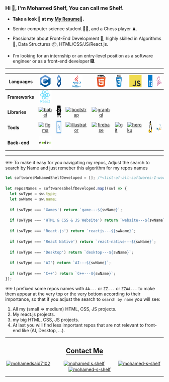 
<!--<img src="./GitHub Cover Image.png" />-->

### Hi 👋, I'm Mohamed Shelf, You can call me Shelf.

- **Take a look 👀 at my [My Resume]([https://drive.google.com/file/d/1jPKYG3KWFWgaOp1r1DX193bwO3vxmYlo/view?usp=sharing](https://drive.google.com/drive/folders/16KJfIvlQ5ZGnAYbW5Kn9RqeL_H3q16GR?usp=share_link))📰.**

- Senior computer science student 👨‍💻, and a Chess player ♟.

- Passionate about Front-End Development 🎨, highly skilled in Algorithms 🧠,
Data Structures 📦, HTML/CSS/JS/React.js.

- I'm looking for an internship or an entry-level position as a software
engineer or as a front-end developer 🎆.

---

<!-- Table Start -->

| **Languages**  |            <a href="https://www.cprogramming.com/" target="_blank" rel="noreferrer"><img src="https://raw.githubusercontent.com/devicons/devicon/master/icons/c/c-original.svg" alt="c" width="40" height="40" /></a>           |     <a href="https://www.w3schools.com/cpp/" target="_blank" rel="noreferrer"><img src="https://raw.githubusercontent.com/devicons/devicon/master/icons/cplusplus/cplusplus-original.svg" alt="cplusplus" width="40" height="40" /></a>     |                    <a href="https://www.java.com" target="_blank" rel="noreferrer"><img src="https://raw.githubusercontent.com/devicons/devicon/master/icons/java/java-original.svg" alt="java" width="40" height="40" /></a>                   | <a href="https://www.w3.org/html/" target="_blank" rel="noreferrer">   <img src="https://raw.githubusercontent.com/devicons/devicon/master/icons/html5/html5-original-wordmark.svg"     alt="html5" width="40" height="40" /> </a> | <a href="https://www.w3schools.com/css/" target="_blank" rel="noreferrer">   <img src="https://raw.githubusercontent.com/devicons/devicon/master/icons/css3/css3-original-wordmark.svg" alt="css3"     width="40" height="40" /> </a> | <a href="https://developer.mozilla.org/en-US/docs/Web/JavaScript" target="_blank" rel="noreferrer">   <img src="https://raw.githubusercontent.com/devicons/devicon/master/icons/javascript/javascript-original.svg"     alt="javascript" width="40" height="40" /> </a> | <a href="https://www.typescriptlang.org/" target="_blank" rel="noreferrer">   <img src="https://raw.githubusercontent.com/devicons/devicon/master/icons/typescript/typescript-original.svg"     alt="typescript" width="40" height="40" /> </a> | <a href="https://sass-lang.com" target="_blank" rel="noreferrer">   <img src="https://raw.githubusercontent.com/devicons/devicon/master/icons/sass/sass-original.svg" alt="sass"     width="40" height="40" /> </a>              |
|----------------|:-------------------------------------------------------------------------------------------------------------------------------------------------------------------------------------------------------------------------------:|:-------------------------------------------------------------------------------------------------------------------------------------------------------------------------------------------------------------------------------------------:|:-----------------------------------------------------------------------------------------------------------------------------------------------------------------------------------------------------------------------------------------------:|:----------------------------------------------------------------------------------------------------------------------------------------------------------------------------------------------------------------------------------:|---------------------------------------------------------------------------------------------------------------------------------------------------------------------------------------------------------------------------------------|-------------------------------------------------------------------------------------------------------------------------------------------------------------------------------------------------------------------------------------------------------------------------|-------------------------------------------------------------------------------------------------------------------------------------------------------------------------------------------------------------------------------------------------|----------------------------------------------------------------------------------------------------------------------------------------------------------------------------------------------------------------------------------|
| **Frameworks** |  <a href="https://reactjs.org/" target="_blank" rel="noreferrer">   <img src="https://raw.githubusercontent.com/devicons/devicon/master/icons/react/react-original-wordmark.svg"     alt="react" width="40" height="40" /> </a> |                                                                                                                                                                                                                                             |                                                                                                                                                                                                                                                 |                                                                                                                                                                                                                                    |                                                                                                                                                                                                                                       |                                                                                                                                                                                                                                                                         |                                                                                                                                                                                                                                                 |                                                                                                                                                                                                                                  |
| **Libraries**  |  <a href="https://babeljs.io/" target="_blank" rel="noreferrer">   <img src="https://d33wubrfki0l68.cloudfront.net/7a197cfe44548cc1a3f581152af70a3051e11671/78df8/img/babel.svg"     alt="babel" width="40" height="40" /> </a> | <a href="https://getbootstrap.com" target="_blank" rel="noreferrer">   <img src="https://raw.githubusercontent.com/devicons/devicon/master/icons/bootstrap/bootstrap-plain-wordmark.svg"     alt="bootstrap" width="40" height="40" /> </a> |                 <a href="https://reactstrap.github.io/?path=/story/home-installation--page" target="_blank" rel="noreferrer">   <img src="https://reactstrap.github.io/logo.svg" alt="bootstrap" width="40" height="40" /> </a>                 |                        <a href="https://graphql.org" target="_blank" rel="noreferrer">   <img src="https://www.vectorlogo.zone/logos/graphql/graphql-icon.svg" alt="graphql" width="40" height="40" /> </a>                        |                                                                                                                                                                                                                                       |                                                                                                                                                                                                                                                                         |                                                                                                                                                                                                                                                 |                                                                                                                                                                                                                                  |
| **Tools**      |                        <a href="https://www.figma.com/" target="_blank" rel="noreferrer">   <img src="https://www.vectorlogo.zone/logos/figma/figma-icon.svg" alt="figma" width="40" height="40" /> </a>                        |    <a href="https://www.photoshop.com/en" target="_blank" rel="noreferrer">   <img src="https://raw.githubusercontent.com/devicons/devicon/master/icons/photoshop/photoshop-line.svg"     alt="photoshop" width="40" height="40" /> </a>    | <a href="https://www.adobe.com/in/products/illustrator.html" target="_blank" rel="noreferrer">   <img src="https://www.vectorlogo.zone/logos/adobe_illustrator/adobe_illustrator-icon.svg" alt="illustrator" width="40"     height="40" /> </a> |                  <a href="https://firebase.google.com/" target="_blank" rel="noreferrer">   <img src="https://www.vectorlogo.zone/logos/firebase/firebase-icon.svg" alt="firebase" width="40" height="40" /> </a>                  | <a href="https://git-scm.com/" target="_blank" rel="noreferrer">   <img src="https://www.vectorlogo.zone/logos/git-scm/git-scm-icon.svg" alt="git" width="40" height="40" /> </a>                                                     | <a href="https://heroku.com" target="_blank" rel="noreferrer">   <img src="https://www.vectorlogo.zone/logos/heroku/heroku-icon.svg" alt="heroku" width="40" height="40" /> </a>                                                                                        | <a href="https://www.linux.org/" target="_blank" rel="noreferrer">   <img src="https://raw.githubusercontent.com/devicons/devicon/master/icons/linux/linux-original.svg" alt="linux"     width="40" height="40" /> </a>                         | <a href="https://www.mysql.com/" target="_blank" rel="noreferrer">   <img src="https://raw.githubusercontent.com/devicons/devicon/master/icons/mysql/mysql-original-wordmark.svg"     alt="mysql" width="40" height="40" /> </a> |
| **Back-end**   | <a href="https://nodejs.org" target="_blank" rel="noreferrer">   <img src="https://raw.githubusercontent.com/devicons/devicon/master/icons/nodejs/nodejs-original-wordmark.svg"     alt="nodejs" width="40" height="40" /> </a> |                                                                                                                                                                                                                                             |                                                                                                                                                                                                                                                 |                                                                                                                                                                                                                                    |                                                                                                                                                                                                                                       |                                                                                                                                                                                                                                                                         |                                                                                                                                                                                                                                                 |                                                                                                                                                                                                                                  |

<!-- Table end -->

---

✳✳ To make it easy for you navigating my repos, Adjust the search to search by Name and just remeber this algorithm for my repos names

```js
let softwaresMohamedShelfDeveloped = []; /*<list-of-all-softwares-I-worked-on>*/

let reposNames = softwaresShelfDeveloped.map((sw) => {
  let swType = sw.type;
  let swName = sw.name;

  if (swType === 'Games') return `game---${swName}`;

  if (swType === 'HTML & CSS & JS Website') return `website---${swName}`;

  if (swType === 'React.js') return `reactjs---${swName}`;

  if (swType === 'React Native') return `react-native---${swName}`;

  if (swType === 'Desktop') return `desktop---${swName}`;

  if (swType === 'AI') return `AI---${swName}`;
  
  if (swType === 'C++') return `C++---${swName}`;
});
```

✳✳ I prefixed some repos names with `AA---` or `ZZ---` or `ZZAA---` to make them appear at the very top or the very bottom according to their importance, so that if you adjust the search to `search by name` you will see:

1. All my (small => medium) HTML, CSS, JS projects.
1. My react.js projects.
1. my big HTML, CSS, JS projects.
1. At last you will find less important repos that are not relevant to front-end like (AI, Desktop, ...).


<hr />

<h2 align="center"><a href="https://shelfcontacts.vercel.app/" target="_blank">Contact Me</a></h2>

<p align="center">
  <!-- Codepen  -->
  <a href="https://codepen.io/mohamedsaid7102" target="blank"><img align="center"
      src="https://raw.githubusercontent.com/rahuldkjain/github-profile-readme-generator/master/src/images/icons/Social/codepen.svg"
      alt="mohamedsaid7102" height="50" width="50" /></a>
  <!-- LinkedIn  --> &nbsp; &nbsp;&nbsp; &nbsp;&nbsp; &nbsp;
  <a href="https://linkedin.com/in/mohamed-shelf" target="blank"><img align="center"
      src="https://raw.githubusercontent.com/rahuldkjain/github-profile-readme-generator/master/src/images/icons/Social/linked-in-alt.svg"
      alt="mohamed s.shelf" height="50" width="50" /></a>
  <!--  Stackoverflow --> &nbsp; &nbsp;&nbsp; &nbsp;&nbsp; &nbsp;
  <a href="https://stackoverflow.com/users/12854478/mohamed-s-shelf" target="blank"><img align="center"
      src="https://raw.githubusercontent.com/rahuldkjain/github-profile-readme-generator/master/src/images/icons/Social/stack-overflow.svg"
      alt="mohamed-s-shelf" height="50" width="50" /></a>
  <!--  Email --> &nbsp; &nbsp;&nbsp; &nbsp;&nbsp; &nbsp;
  <a href="mailto:mohamedshelfwork@gmail.com" target="blank"><img align="center"
      src="https://cdn-icons-png.flaticon.com/512/732/732200.png" alt="mohamed-s-shelf" height="50" width="50" /></a>
</p>
<hr>
